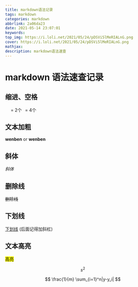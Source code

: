 ```yaml
---
title: markdown语法记录
tags: markdown
categories: markdown
abbrlink: 2a06da23
date: 2021-05-14 23:07:01
keywords: 
top_img: https://i.loli.net/2021/05/24/pDSVi5lMeRIALnG.png
cover: https://i.loli.net/2021/05/24/pDSVi5lMeRIALnG.png
mathjax: 
description: markdown语法速查
---
```


# markdown 语法速查记录

<!--more-->

## 缩进、空格
&emsp; = 2个&ensp; = 4个&nbsp;
## 文本加粗
**wenben** or __wenben__
## 斜体
*斜体*
## 删除线
~~删除线~~
## 下划线

<u>下划线</u> (后面记得加斜杠)

## 文本高亮
<mark>高亮<mark>

$$ s^2 $$




$$ \frac{1}{m} \sum_{i=1}^n|y-y_i| $$